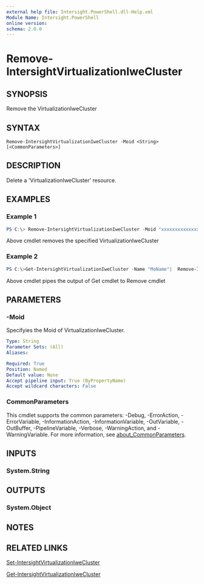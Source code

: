 ```yaml
---
external help file: Intersight.PowerShell.dll-Help.xml
Module Name: Intersight.PowerShell
online version:
schema: 2.0.0
---
```


# Remove-IntersightVirtualizationIweCluster

## SYNOPSIS
Remove the VirtualizationIweCluster

## SYNTAX

```
Remove-IntersightVirtualizationIweCluster -Moid <String> [<CommonParameters>]
```

## DESCRIPTION
Delete a &apos;VirtualizationIweCluster&apos; resource.

## EXAMPLES

### Example 1
```powershell
PS C:\> Remove-IntersightVirtualizationIweCluster -Moid "xxxxxxxxxxxxxxxxxxxxxxxxxxx"
```
Above cmdlet removes the specified VirtualizationIweCluster 

### Example 2
```powershell
PS C:\>Get-IntersightVirtualizationIweCluster -Name "MoName"|  Remove-IntersightVirtualizationIweCluster
```
Above cmdlet pipes the output of Get cmdlet to Remove cmdlet

## PARAMETERS

### -Moid
Specifyies the Moid of VirtualizationIweCluster.

```yaml
Type: String
Parameter Sets: (All)
Aliases:

Required: True
Position: Named
Default value: None
Accept pipeline input: True (ByPropertyName)
Accept wildcard characters: False
```

### CommonParameters
This cmdlet supports the common parameters: -Debug, -ErrorAction, -ErrorVariable, -InformationAction, -InformationVariable, -OutVariable, -OutBuffer, -PipelineVariable, -Verbose, -WarningAction, and -WarningVariable. For more information, see [about_CommonParameters](http://go.microsoft.com/fwlink/?LinkID=113216).

## INPUTS

### System.String

## OUTPUTS

### System.Object
## NOTES

## RELATED LINKS

[Set-IntersightVirtualizationIweCluster](./Set-IntersightVirtualizationIweCluster.md)

[Get-IntersightVirtualizationIweCluster](./Get-IntersightVirtualizationIweCluster.md)

